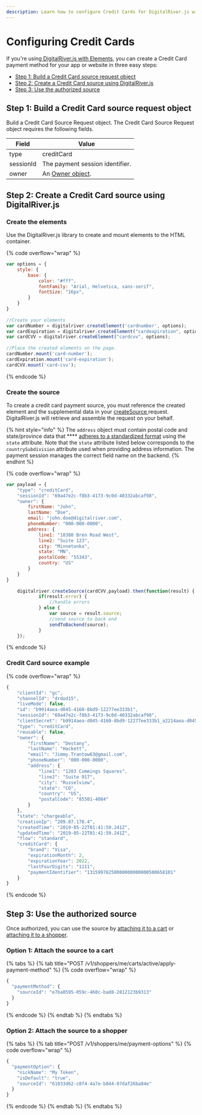 ```yaml
---
description: Learn how to configure Credit Cards for DigitalRiver.js with Elements.
---
```


# Configuring Credit Cards

If you're using[ DigitalRiver.js with Elements](../), you can create a Credit Card payment method for your app or website in three easy steps:

* [Step 1: Build a Credit Card source request object](credit-cards.md#step-1-build-a-credit-card-source-request-object)
* [Step 2: Create a Credit Card source using DigitalRiver.js](credit-cards.md#step-2-create-a-credit-card-source-using-digitalriver-js)
* [Step 3: Use the authorized source](credit-cards.md#step-3-use-the-authorized-source)

## Step 1: Build a Credit Card source request object

Build a Credit Card Source Request object. The Credit Card Source Request object requires the following fields.

| Field     | Value                                                       |
| --------- | ----------------------------------------------------------- |
| type      | creditCard                                                  |
| sessionId | The payment session identifier.                             |
| owner     |  An [Owner object](common-payment-objects.md#owner-object). |

## Step 2: Create a Credit Card source using DigitalRiver.js

### Create the elements

Use the DigitalRiver.js library to create and mount elements to the HTML container.

{% code overflow="wrap" %}
```javascript
var options = {
    style: {
        base: {
            color: "#fff",
            fontFamily: "Arial, Helvetica, sans-serif",
            fontSize: "16px",
        }
    }
}
  
//Create your elements
var cardNumber = digitalriver.createElement('cardnumber', options);
var cardExpiration = digitalriver.createElement("cardexpiration", options);
var cardCVV = digitalriver.createElement("cardcvv", options);
  
//Place the created elements on the page.
cardNumber.mount('card-number');
cardExpiration.mount('card-expiration');
cardCVV.mount('card-cvv');
```
{% endcode %}

### Create the source

To create a credit card payment source, you must reference the created element and the supplemental data in your [createSource ](../../../../general-resources/reference/digitalriver-object.md#digitalriver-createsource-element-sourcedata)request. DigitalRiver.js will retrieve and assemble the request on your behalf.

{% hint style="info" %}
The `address` object must contain postal code and state/province data that **** [adheres to a standardized format](../../../../cart/creating-or-updating-a-cart/providing-address-information.md) using the `state` attribute. Note that the `state` attribute listed below corresponds to the `countrySubdivision` attribute used when providing address information. The payment session manages the correct field name on the backend.
{% endhint %}

{% code overflow="wrap" %}
```javascript
var payload = {
    "type": "creditCard",
    "sessionId": "69a47e2c-f8b3-4173-9c0d-40332abcaf98",        
    "owner": {
        firstName: "John",
        lastName: "Doe",
        email: "john.doe@digitalriver.com",
        phoneNumber: "000-000-0000",
        address: {
            line1: "10380 Bren Road West",
            line2: "Suite 123",
            city: "Minnetonka",
            state: "MN",
            postalCode: "55343",
            country: "US"
        }
    }
}  
 
    digitalriver.createSource(cardCVV,payload).then(function(result) {
            if(result.error) {
                //handle errors
            } else {
                var source = result.source;
                //send source to back end
                sendToBackend(source);
            }
    });
```
{% endcode %}

### Credit Card source example

{% code overflow="wrap" %}
```javascript
{
    "clientId": "gc",
    "channelId": "drdod15",
    "liveMode": false,
    "id": "b9914aea-d045-4160-8bd9-12277ee333b1",
    "sessionId": "69a47e2c-f8b3-4173-9c0d-40332abcaf98",        
    "clientSecret": "b9914aea-d045-4160-8bd9-12277ee333b1_a2214aea-d045-4160-8bd9-12277ee333b1",
    "type": "creditCard",
    "reusable": false,
    "owner": {
        "firstName": "Destany",
        "lastName": "Hackett",
        "email": "Jimmy.Trantow63@gmail.com",
        "phoneNumber": "000-000-0000",
        "address": {
            "line1": "1283 Cummings Squares",
            "line2": "Suite 917",
            "city": "Russelview",
            "state": "CO",
            "country": "US",
            "postalCode": "85501-4084"
        }
    },
    "state": "chargeable",
    "creationIp": "209.87.178.4",
    "createdTime": "2019-05-22T01:41:59.241Z",
    "updatedTime": "2019-05-22T01:41:59.241Z",
    "flow": "standard",
    "creditCard": {
        "brand": "Visa",
        "expirationMonth": 2,
        "expirationYear": 2022,
        "lastFourDigits": "1111",
        "paymentIdentifier": "13159976250000000000000500658101"
    }
}
```
{% endcode %}

## Step 3: Use the authorized source

Once authorized, you can use the source by [attaching it to a cart](../../../sources/#attaching-a-payment-method-to-an-order-or-cart) or [attaching it to a shopper](../../../sources/#attaching-a-payment-method-to-a-customer).

### Option 1: Attach the source to a cart

{% tabs %}
{% tab title="POST /v1/shoppers/me/carts/active/apply-payment-method" %}
{% code overflow="wrap" %}
```javascript
{
  "paymentMethod": {
    "sourceId": "e7ba0595-059c-460c-bad8-2812123b9313"
  }
}
```
{% endcode %}
{% endtab %}
{% endtabs %}

### Option 2: Attach the source to a shopper

{% tabs %}
{% tab title="POST /v1/shoppers/me/payment-options" %}
{% code overflow="wrap" %}
```javascript
{
  "paymentOption": {
    "nickName": "My Token",
    "isDefault": "true",
    "sourceId": "61033d62-c0f4-4a7e-b844-07daf26ba84e"
  }
}
```
{% endcode %}
{% endtab %}
{% endtabs %}
